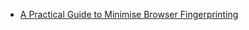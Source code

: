 - [A Practical Guide to Minimise Browser Fingerprinting](https://thedevland.com/2019/01/06/minimise-browser-fingerprinting/)
